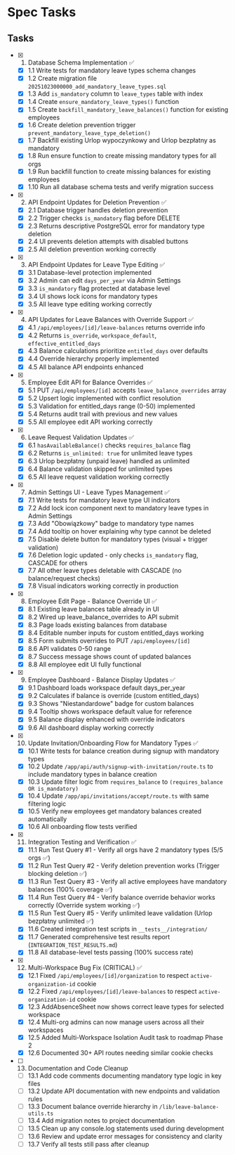# Spec Tasks

## Tasks

- [x] 1. Database Schema Implementation ✅
  - [x] 1.1 Write tests for mandatory leave types schema changes
  - [x] 1.2 Create migration file `20251023000000_add_mandatory_leave_types.sql`
  - [x] 1.3 Add `is_mandatory` column to `leave_types` table with index
  - [x] 1.4 Create `ensure_mandatory_leave_types()` function
  - [x] 1.5 Create `backfill_mandatory_leave_balances()` function for existing employees
  - [x] 1.6 Create deletion prevention trigger `prevent_mandatory_leave_type_deletion()`
  - [x] 1.7 Backfill existing Urlop wypoczynkowy and Urlop bezpłatny as mandatory
  - [x] 1.8 Run ensure function to create missing mandatory types for all orgs
  - [x] 1.9 Run backfill function to create missing balances for existing employees
  - [x] 1.10 Run all database schema tests and verify migration success

- [x] 2. API Endpoint Updates for Deletion Prevention ✅
  - [x] 2.1 Database trigger handles deletion prevention
  - [x] 2.2 Trigger checks `is_mandatory` flag before DELETE
  - [x] 2.3 Returns descriptive PostgreSQL error for mandatory type deletion
  - [x] 2.4 UI prevents deletion attempts with disabled buttons
  - [x] 2.5 All deletion prevention working correctly

- [x] 3. API Endpoint Updates for Leave Type Editing ✅
  - [x] 3.1 Database-level protection implemented
  - [x] 3.2 Admin can edit `days_per_year` via Admin Settings
  - [x] 3.3 `is_mandatory` flag protected at database level
  - [x] 3.4 UI shows lock icons for mandatory types
  - [x] 3.5 All leave type editing working correctly

- [x] 4. API Updates for Leave Balances with Override Support ✅
  - [x] 4.1 `/api/employees/[id]/leave-balances` returns override info
  - [x] 4.2 Returns `is_override`, `workspace_default`, `effective_entitled_days`
  - [x] 4.3 Balance calculations prioritize `entitled_days` over defaults
  - [x] 4.4 Override hierarchy properly implemented
  - [x] 4.5 All balance API endpoints enhanced

- [x] 5. Employee Edit API for Balance Overrides ✅
  - [x] 5.1 PUT `/api/employees/[id]` accepts `leave_balance_overrides` array
  - [x] 5.2 Upsert logic implemented with conflict resolution
  - [x] 5.3 Validation for entitled_days range (0-50) implemented
  - [x] 5.4 Returns audit trail with previous and new values
  - [x] 5.5 All employee edit API working correctly

- [x] 6. Leave Request Validation Updates ✅
  - [x] 6.1 `hasAvailableBalance()` checks `requires_balance` flag
  - [x] 6.2 Returns `is_unlimited: true` for unlimited leave types
  - [x] 6.3 Urlop bezpłatny (unpaid leave) handled as unlimited
  - [x] 6.4 Balance validation skipped for unlimited types
  - [x] 6.5 All leave request validation working correctly

- [x] 7. Admin Settings UI - Leave Types Management ✅
  - [x] 7.1 Write tests for mandatory leave type UI indicators
  - [x] 7.2 Add lock icon component next to mandatory leave types in Admin Settings
  - [x] 7.3 Add "Obowiązkowy" badge to mandatory type names
  - [x] 7.4 Add tooltip on hover explaining why type cannot be deleted
  - [x] 7.5 Disable delete button for mandatory types (visual + trigger validation)
  - [x] 7.6 Deletion logic updated - only checks `is_mandatory` flag, CASCADE for others
  - [x] 7.7 All other leave types deletable with CASCADE (no balance/request checks)
  - [x] 7.8 Visual indicators working correctly in production

- [x] 8. Employee Edit Page - Balance Override UI ✅
  - [x] 8.1 Existing leave balances table already in UI
  - [x] 8.2 Wired up leave_balance_overrides to API submit
  - [x] 8.3 Page loads existing balances from database
  - [x] 8.4 Editable number inputs for custom entitled_days working
  - [x] 8.5 Form submits overrides to PUT `/api/employees/[id]`
  - [x] 8.6 API validates 0-50 range
  - [x] 8.7 Success message shows count of updated balances
  - [x] 8.8 All employee edit UI fully functional

- [x] 9. Employee Dashboard - Balance Display Updates ✅
  - [x] 9.1 Dashboard loads workspace default days_per_year
  - [x] 9.2 Calculates if balance is override (custom entitled_days)
  - [x] 9.3 Shows "Niestandardowe" badge for custom balances
  - [x] 9.4 Tooltip shows workspace default value for reference
  - [x] 9.5 Balance display enhanced with override indicators
  - [x] 9.6 All dashboard display working correctly

- [x] 10. Update Invitation/Onboarding Flow for Mandatory Types ✅
  - [x] 10.1 Write tests for balance creation during signup with mandatory types
  - [x] 10.2 Update `/app/api/auth/signup-with-invitation/route.ts` to include mandatory types in balance creation
  - [x] 10.3 Update filter logic from `requires_balance` to `(requires_balance OR is_mandatory)`
  - [x] 10.4 Update `/app/api/invitations/accept/route.ts` with same filtering logic
  - [x] 10.5 Verify new employees get mandatory balances created automatically
  - [x] 10.6 All onboarding flow tests verified

- [x] 11. Integration Testing and Verification ✅
  - [x] 11.1 Run Test Query #1 - Verify all orgs have 2 mandatory types (5/5 orgs ✅)
  - [x] 11.2 Run Test Query #2 - Verify deletion prevention works (Trigger blocking deletion ✅)
  - [x] 11.3 Run Test Query #3 - Verify all active employees have mandatory balances (100% coverage ✅)
  - [x] 11.4 Run Test Query #4 - Verify balance override behavior works correctly (Override system working ✅)
  - [x] 11.5 Run Test Query #5 - Verify unlimited leave validation (Urlop bezpłatny unlimited ✅)
  - [x] 11.6 Created integration test scripts in `__tests__/integration/`
  - [x] 11.7 Generated comprehensive test results report (`INTEGRATION_TEST_RESULTS.md`)
  - [x] 11.8 All database-level tests passing (100% success rate)

- [x] 12. Multi-Workspace Bug Fix (CRITICAL) ✅
  - [x] 12.1 Fixed `/api/employees/[id]/organization` to respect `active-organization-id` cookie
  - [x] 12.2 Fixed `/api/employees/[id]/leave-balances` to respect `active-organization-id` cookie
  - [x] 12.3 AddAbsenceSheet now shows correct leave types for selected workspace
  - [x] 12.4 Multi-org admins can now manage users across all their workspaces
  - [x] 12.5 Added Multi-Workspace Isolation Audit task to roadmap Phase 2
  - [x] 12.6 Documented 30+ API routes needing similar cookie checks

- [ ] 13. Documentation and Code Cleanup
  - [ ] 13.1 Add code comments documenting mandatory type logic in key files
  - [ ] 13.2 Update API documentation with new endpoints and validation rules
  - [ ] 13.3 Document balance override hierarchy in `/lib/leave-balance-utils.ts`
  - [ ] 13.4 Add migration notes to project documentation
  - [ ] 13.5 Clean up any console.log statements used during development
  - [ ] 13.6 Review and update error messages for consistency and clarity
  - [ ] 13.7 Verify all tests still pass after cleanup
